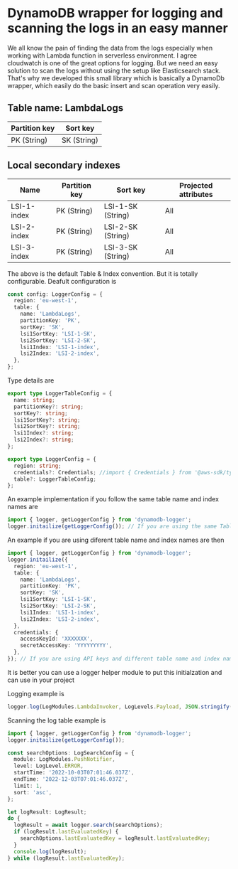 # DynamoDB wrapper for logging and scanning the logs in an easy manner

We all know the pain of finding the data from the logs especially when working with Lambda function in serverless environment. I agree cloudwatch is one of the great options for logging. But we need an easy solution to scan the logs without using the setup like Elasticsearch stack. That's why we developed this small library which is basically a DynamoDb wrapper, which easily do the basic insert and scan operation very easily.

## Table name: LambdaLogs

| Partition key | Sort key    |
| ------------- | ----------- |
| PK (String)   | SK (String) |

## Local secondary indexes

| Name        | Partition key | Sort key          | Projected attributes |
| ----------- | ------------- | ----------------- | -------------------- |
| LSI-1-index | PK (String)   | LSI-1-SK (String) | All                  |
| LSI-2-index | PK (String)   | LSI-2-SK (String) | All                  |
| LSI-3-index | PK (String)   | LSI-3-SK (String) | All                  |

The above is the default Table & Index convention. But it is totally configurable. Deafult configuration is

```typescript
const config: LoggerConfig = {
  region: 'eu-west-1',
  table: {
    name: 'LambdaLogs',
    partitionKey: 'PK',
    sortKey: 'SK',
    lsi1SortKey: 'LSI-1-SK',
    lsi2SortKey: 'LSI-2-SK',
    lsi1Index: 'LSI-1-index',
    lsi2Index: 'LSI-2-index',
  },
};
```

Type details are

```typescript
export type LoggerTableConfig = {
  name: string;
  partitionKey?: string;
  sortKey?: string;
  lsi1SortKey?: string;
  lsi2SortKey?: string;
  lsi1Index?: string;
  lsi2Index?: string;
};

export type LoggerConfig = {
  region: string;
  credentials?: Credentials; //import { Credentials } from '@aws-sdk/types';
  table?: LoggerTableConfig;
};
```

An example implementation if you follow the same table name and index names are

```typescript
import { logger, getLoggerConfig } from 'dynamodb-logger';
logger.initailize(getLoggerConfig()); // If you are using the same Table and index name conventions as above
```

An example if you are using diferent table name and index names are then

```typescript
import { logger, getLoggerConfig } from 'dynamodb-logger';
logger.initailize({
  region: 'eu-west-1',
  table: {
    name: 'LambdaLogs',
    partitionKey: 'PK',
    sortKey: 'SK',
    lsi1SortKey: 'LSI-1-SK',
    lsi2SortKey: 'LSI-2-SK',
    lsi1Index: 'LSI-1-index',
    lsi2Index: 'LSI-2-index',
  },
  credentials: {
    accessKeyId: 'XXXXXXX',
    secretAccessKey: 'YYYYYYYYY',
  },
}); // If you are using API keys and different table name and index names
```

It is better you can use a logger helper module to put this initialzation and can use in your project

Logging example is

```typescript
logger.log(LogModules.LambdaInvoker, LogLevels.Payload, JSON.stringify(logStack, null, 2)); // we added LogModules & LogLevels as fixed constants
```

Scanning the log table example is

```typescript
import { logger, getLoggerConfig } from 'dynamodb-logger';
logger.initailize(getLoggerConfig());

const searchOptions: LogSearchConfig = {
  module: LogModules.PushNotifier,
  level: LogLevel.ERROR,
  startTime: '2022-10-03T07:01:46.037Z',
  endTime: '2022-12-03T07:01:46.037Z',
  limit: 1,
  sort: 'asc',
};

let logResult: LogResult;
do {
  logResult = await logger.search(searchOptions);
  if (logResult.lastEvaluatedKey) {
    searchOptions.lastEvaluatedKey = logResult.lastEvaluatedKey;
  }
  console.log(logResult);
} while (logResult.lastEvaluatedKey);
```
